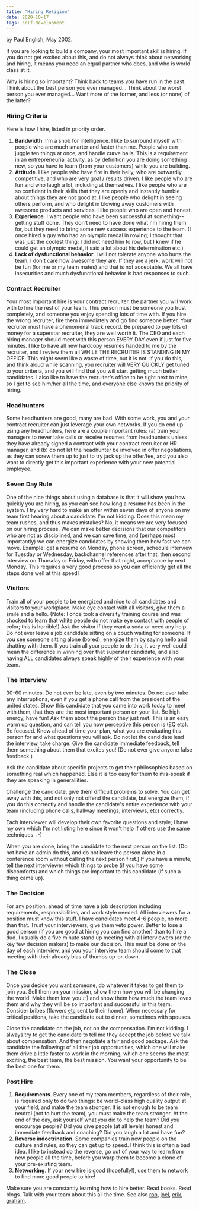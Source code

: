 ```yaml
---
title: "Hiring Religion"
date: 2020-10-17
tags: self-development
---
```


<p>by Paul English, May 2002.

</p><p>If you are looking to build a company, your most important skill is
hiring. If you do not get excited about this, and do not always think
about networking and hiring, it means you need an equal partner who
does, and who is world class at it.

</p><p>Why is hiring so important? Think back to teams you have run in the
past. Think about the best person you ever managed... Think about the
worst person you ever managed... Want more of the former, and less (or
none) of the latter?

</p><h3>Hiring Criteria</h3>

<p>Here is how I hire, listed in priority order.

</p><ol>

<li><b>Bandwidth</b>. I'm a snob for intelligence. I like to surround myself
with people who are much smarter and faster than me. People who can
juggle ten things at once, and handle curve balls. This is a
requirement in an entrepreneurial activity, as by definition you are
doing something new, so you have to learn (from your customers)
while you are building.

</li><li><b>Attitude</b>. I like people who have fire in their belly, who
are outwardly competitive, and who are very goal / results driven. I
like people who are fun and who laugh a lot, including at
themselves. I like people who are so confident in their skills that
they are openly and instantly humble about things they are not good
at. I like people who delight in seeing others perform, and who
delight in blowing away customers with awesome products and
services. I like people who are open and honest.

</li><li><b>Experience</b>. I want people who have been successful at
something-- getting stuff done. They don't need to have done what I'm
hiring them for, but they need to bring some new success experience to
the team. (I once hired a guy who had an olympic medal in rowing; I
thought that was just the coolest thing; I did not need him to row,
but I knew if he could get an olympic medal, it said a lot about his
determination etc.)

</li><li><b>Lack of dysfunctional behavior</b>. I will not tolerate anyone who
hurts the team. I don't care how awesome they are. If they are a jerk,
work will not be fun (for me or my team mates) and that is not
acceptable. We all have insecurities and much dysfunctional behavior
is bad responses to such.
</li></ol>

<h3>Contract Recruiter</h3>

<p>Your most important hire is your contract recruiter, the partner
you will work with to hire the rest of your team. This person must be
someone you trust completely, and someone you enjoy spending lots of
time with. If you hire the wrong recruiter, fire them immediately and
go find someone better. Your recruiter must have a phenomenal track
record. Be prepared to pay lots of money for a superstar recruiter,
they are well worth it. The CEO and each hiring manager should meet
with this person EVERY DAY even if just for five minutes. I like to
have all new hardcopy resumes handed to me by the recruiter, and I
review them all WHILE THE RECRUITER IS STANDING IN MY OFFICE. This
might seem like a waste of time, but it is not. If you do this, and
think aloud while scanning, you recruiter will VERY QUICKLY get tuned
to your criteria, and you will find that you will start getting much
better candidates. I also like to have the recruiter's office to be
right next to mine, so I get to see him/her all the time, and everyone
else knows the priority of hiring.

</p><h3>Headhunters</h3>

<p>Some headhunters are good, many are bad. With some work, you and
your contract recruiter can just leverage your own networks. If you do
end up using any headhunters, here are a couple important rules: (a)
train your managers to never take calls or receive resumes from
headhunters unless they have already signed a contract with your
contract recruiter or HR manager, and (b) do not let the headhunter be
involved in offer negotiations, as they can screw them up to just to
try jack up the offer/fee, and you also want to directly get this
important experience with your new potential employee.

</p><h3>Seven Day Rule</h3>

<p>One of the nice things about using a database is that it will show
you how quickly you are hiring, as you can see how long a resume has
been in the system. I try very hard to make an offer within seven days
of anyone on my team first hearing about a candidate. I'm not
kidding. Does this mean my team rushes, and thus makes mistakes? No,
it means we are very focused on our hiring process. We can make better
decisions that our competitors who are not as disciplined, and we can
save time, and (perhaps most importantly) we can energize candidates
by showing them how fast we can move. Example: get a resume on Monday,
phone screen, schedule interview for Tuesday or Wednesday, backchannel
references after that, then second interview on Thursday or Friday,
with offer that night, acceptance by next Monday.  This requires a
very good process so you can efficiently get all the steps done well
at this speed!

</p><h3>Visitors</h3>

<p>Train all of your people to be energized and nice to all candidates
and visitors to your workplace. Make eye contact with all visitors,
give them a smile and a hello. (Note: I once took a diversity training
course and was shocked to learn that white people do not make eye
contact with people of color; this is horrible!) Ask the visitor if
they want a soda or need any help. Do not ever leave a job candidate
sitting on a couch waiting for someone. If you see someone sitting
alone (bored), energize them by saying hello and chatting with them.
If you train all your people to do this, it very well could mean the
difference in winning over that superstar candidate, and also having
ALL candidates always speak highly of their experience with your team.

</p><h3>The Interview</h3>

<p>30-60 minutes. Do not ever be late, even by two minutes. Do not
ever take any interruptions, even if you get a phone call from the
president of the united states. Show this candidate that you came into
work today to meet with them, that they are the most important person
on your list. Be high energy, have fun! Ask them about the person they
just met. This is an easy warm up question, and can tell you how
perceptive this person is
(<a href="https://www.amazon.com/exec/obidos/ASIN/0553375067/paulenglish-20">EQ</a>
etc). Be focused. Know ahead of time
your plan, what you are evaluating this person for and what questions
you will ask. Do not let the candidate lead the interview, take
charge. Give the candidate immediate feedback, tell them something
about them that excites you! (Do not ever give anyone false feedback.)

</p><p>Ask the candidate about specific projects to get their philosophies
based on something real which happened. Else it is too easy for them
to mis-speak if they are speaking in generaliities.

</p><p>Challenge the candidate, give them difficult problems to solve. You
can get away with this, and not only not offend the candidate, but
energize them, if you do this correctly and handle the candidate's
entire experience with your team (including phone calls, hallway
meetings, interviews, etc) correctly.

</p><p>Each interviewer will develop their own favorite questions and
style; I have my own which I'm not listing here since it won't help if
others use the same techniques. :-)

</p><p>When you are done, bring the candidate to the next person on the
list. (Do not have an admin do this, and do not leave the person alone
in a conference room without calling the next person first.) If you
have a minute, tell the next interviewer which things to probe (if you
have some discomforts) and which things are important to this
candidate (if such a thing came up).

</p><h3>The Decision</h3>

<p>For any position, ahead of time have a job description
including requirements, responsibilities, and work style needed. All
interviewers for a position must know this stuff. I have candidates
meet 4-6 people, no more than that. Trust your interviewers, give them
veto power. Better to lose a good person (if you are good at hiring
you can find another) than to hire a dud. I usually do a five minute
stand up meeting with all interviewers (or the key few decision
makers) to make our decision. This must be done on the day of each
interview, and you your interview team should come to that meeting
with their already bias of thumbs up-or-down.

</p><h3>The Close</h3>

<p>Once you decide you want someone, do whatever it takes to get them
to join you. Sell them on your mission, show them how you will be
changing the world. Make them love you :-) and show them how much the
team loves them and why they will be so important and successful in
this team. Consider bribes (flowers <a href="http://www.berries.com">etc</a> sent to their home). When
necessary for critical positions, take the candidate out to dinner,
sometimes with spouses.

</p><p>Close the candidate on the job, not on the compensation. I'm not
kidding. I always try to get the candidate to tell me they accept the
job before we talk about compensation. And then negotiate a fair and
good package. Ask the candidate the following: of all their job
opportunities, which one will make them drive a little faster to work
in the morning, which one seems the most exciting, the best team, the
best mission. You want your opportunity to be the best one for them.

</p><h3>Post Hire</h3>

<ol>
<li><b>Requirements</b>. Every one of my team members, regardless of
their role, is required only to do two things: be world-class high
quality output at your field, and make the team stronger. It is not
enough to be team neutral (not to hurt the team), you must make the
team stronger. At the end of the day, ask yourself what you did to
help the team? Did you encourage people? Did you give people (at all
levels) honest and immediate feedback and coaching? Did you laugh a
lot and have fun?

</li><li><b>Reverse indoctrination</b>. Some companies train new people on
the culture and rules, so they can get up to speed. I think this is
often a bad idea. I like to instead do the reverse, go out of your way
to learn from new people all the time, before you warp them to become
a clone of your pre-existing team.

</li><li><b>Networking</b>. If your new hire is good (hopefully!), use them
to network to find more good people to hire!

</li></ol>

<p>Make sure you are constantly learning how to hire better. Read
books. Read blogs. Talk with your team about this all the
time. See also
<a href="http://www.softwarebyrob.com/articles/How_to_Hire_Like_a_Start_Up.aspx">rob</a>,
<a href="http://www.joelonsoftware.com/articles/fog0000000073.html">joel</a>,
<a href="http://software.ericsink.com/bos/Hazards_of_Hiring.html">erik</a>,
<a href="http://www.paulgraham.com/hiring.html">graham</a>.

</p></td>
